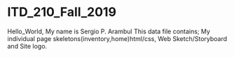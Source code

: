 # ITD_210_Fall_2019
Hello_World, My name is Sergio P. Arambul
This data file contains; My individual page skeletons(inventory,home)html/css, Web Sketch/Storyboard and Site logo.
